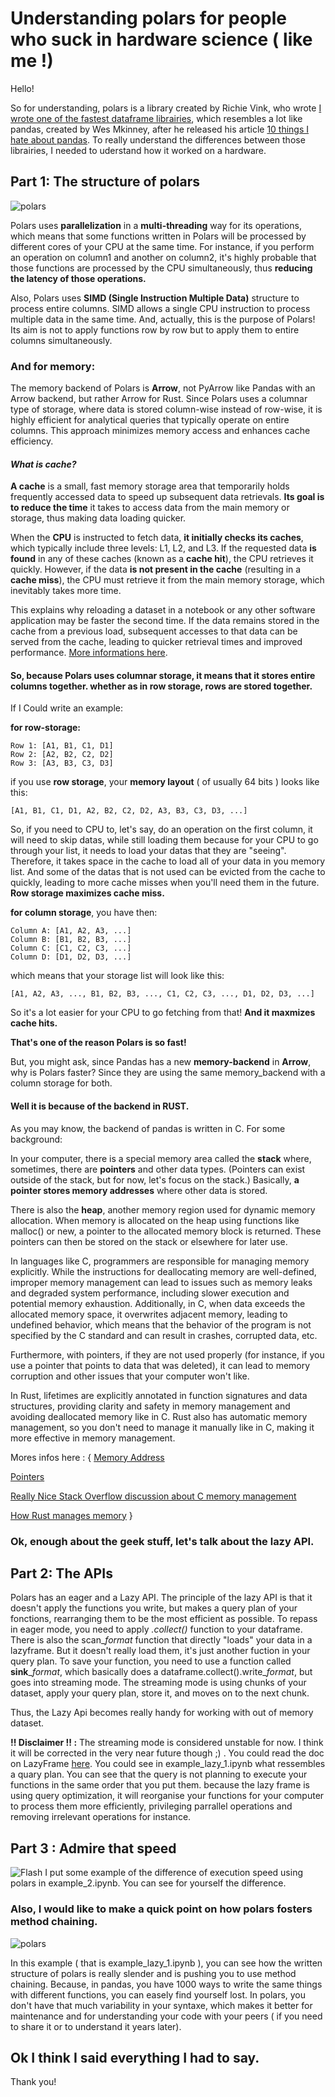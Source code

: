 # Understanding polars for people who suck in hardware science ( like me !)

Hello!

So for understanding, polars is a library created by Richie Vink, who wrote [I wrote one of the fastest dataframe librairies](https://www.ritchievink.com/blog/2021/02/28/i-wrote-one-of-the-fastest-dataframe-libraries/), which resembles a lot like pandas, created by Wes Mkinney, after he released his article [10 things I hate about pandas](https://wesmckinney.com/blog/apache-arrow-pandas-internals/).
To really understand the differences between those librairies, I needed to uderstand how it worked on a hardware.

## Part 1: The structure of polars

![polars](/OIP.jpg)



Polars uses __parallelization__ in a __multi-threading__ way for its operations, which means that some functions written in Polars will be processed by different cores of your CPU at the same time.
For instance, if you perform an operation on column1 and another on column2, it's highly probable that those functions are processed by the CPU simultaneously, thus __reducing the latency of those operations.__

Also, Polars uses __SIMD (Single Instruction Multiple Data)__ structure to process entire columns. SIMD allows a single CPU instruction to process multiple data in the same time.
And, actually, this is the purpose of Polars! Its aim is not to apply functions row by row but to apply them to entire columns simultaneously.

### And for memory:
The memory backend of Polars is __Arrow__, not PyArrow like Pandas with an Arrow backend, but rather Arrow for Rust. Since Polars uses a columnar type of storage, where data is stored column-wise instead of row-wise, it is highly efficient for analytical queries that typically operate on entire columns. This approach minimizes memory access and enhances cache efficiency.

#### _What is cache?_
__A cache__ is a small, fast memory storage area that temporarily holds frequently accessed data to speed up subsequent data retrievals. __Its goal is to reduce the time__ it takes to access data from the main memory or storage, thus making data loading quicker.

When the __CPU__ is instructed to fetch data, __it initially checks its caches__, which typically include three levels: L1, L2, and L3. If the requested data __is found__ in any of these caches (known as a __cache hit__), the CPU retrieves it quickly. However, if the data __is not present in the cache__ (resulting in a __cache miss__), the CPU must retrieve it from the main memory storage, which inevitably takes more time.

This explains why reloading a dataset in a notebook or any other software application may be faster the second time. If the data remains stored in the cache from a previous load, subsequent accesses to that data can be served from the cache, leading to quicker retrieval times and improved performance.
[More informations here](https://www.spiceworks.com/tech/tech-101/articles/what-is-cache/).


#### So, because Polars uses columnar storage, it means that it stores entire columns together. whether as in row storage, rows are stored together.
If I Could write an example:

__for row-storage:__
```
Row 1: [A1, B1, C1, D1]
Row 2: [A2, B2, C2, D2]
Row 3: [A3, B3, C3, D3]
```
if you use __row storage__, your __memory layout__ ( of usually 64 bits ) looks like this:
```
[A1, B1, C1, D1, A2, B2, C2, D2, A3, B3, C3, D3, ...]
```
So, if you need to CPU to, let's say, do an operation on the first column, it will need to skip datas, while still loading them because for your CPU to go through your list, it needs to load your datas that they are "seeing".
Therefore, it takes space in the cache to load all of your data in you memory list. And some of the datas that is not used can be evicted from the cache to quickly, leading to more cache misses when you'll need them in the future.
__Row storage maximizes cache miss.__

__for column storage__, you have then: 
```
Column A: [A1, A2, A3, ...]
Column B: [B1, B2, B3, ...]
Column C: [C1, C2, C3, ...]
Column D: [D1, D2, D3, ...]
```
which means that your storage list will look like this:

```
[A1, A2, A3, ..., B1, B2, B3, ..., C1, C2, C3, ..., D1, D2, D3, ...]
```
So it's a lot easier for your CPU to go fetching from that! __And it maxmizes cache hits.__

__That's one of the reason Polars is so fast!__

But, you might ask, since Pandas has a new __memory-backend__ in __Arrow__, why is Polars faster? Since they are using the same memory_backend with a column storage for both.

#### Well it is because of the backend in RUST.
As you may know, the backend of pandas is written in C. For some background:

In your computer, there is a special memory area called the __stack__ where, sometimes, there are __pointers__ and other data types. (Pointers can exist outside of the stack, but for now, let's focus on the stack.) Basically, __a pointer stores memory addresses__ where other data is stored.

There is also the __heap__, another memory region used for dynamic memory allocation. When memory is allocated on the heap using functions like malloc() or new, a pointer to the allocated memory block is returned. These pointers can then be stored on the stack or elsewhere for later use.

In languages like C, programmers are responsible for managing memory explicitly. While the instructions for deallocating memory are well-defined, improper memory management can lead to issues such as memory leaks and degraded system performance, including slower execution and potential memory exhaustion. Additionally, in C, when data exceeds the allocated memory space, it overwrites adjacent memory, leading to undefined behavior, which means that the behavior of the program is not specified by the C standard and can result in crashes, corrupted data, etc.

Furthermore, with pointers, if they are not used properly (for instance, if you use a pointer that points to data that was deleted), it can lead to memory corruption and other issues that your computer won't like.

In Rust, lifetimes are explicitly annotated in function signatures and data structures, providing clarity and safety in memory management and avoiding deallocated memory like in C. Rust also has automatic memory management, so you don't need to manage it manually like in C, making it more effective in memory management.

Mores infos here : { [Memory Address](https://www.w3schools.com/c/c_memory_address.php)

 [Pointers](https://www.w3schools.com/c/c_pointers.php) 
 
  [Really Nice Stack Overflow discussion about C memory management](https://stackoverflow.com/questions/24891/c-memory-management)
  
  [How Rust manages memory](https://medium.com/geekculture/understanding-memory-management-in-rust-a341cfce9807) }



### Ok, enough about the geek stuff, let's talk about the lazy API.

## Part 2: The APIs
Polars has an eager and a Lazy API.
The principle of the lazy API is that it doesn't apply the functions you write, but makes a query plan of your fonctions, rearranging them to be the most efficient as possible.
To repass in eager mode, you need to apply _.collect()_ function to your dataframe.
There is also the scan\__format_ function that directly "loads" your data in a lazyframe. But it doesn't really load them, it's just another fuction in your query plan.
To save your function, you need to use a function called __sink__\__format_, which basically does a dataframe.collect().write\__format_, but goes into streaming mode. The streaming mode is using chunks of your dataset, apply your query plan, store it, and moves on to the next chunk.

Thus, the Lazy Api becomes really handy for working with out of memory dataset.

__!! Disclaimer !! :__ The streaming mode is considered unstable for now. I think it will be corrected in the very near future though ;) .
You could read the doc on LazyFrame [here](https://docs.pola.rs/user-guide/concepts/lazy-vs-eager/).
You could see in example_lazy_1.ipynb what ressembles a quary plan. You can see that the query is not planning to execute your functions in the same order that you put them. because the lazy frame is using query optimization, it will reorganise your functions for your computer to process them more efficiently, privileging parrallel operations and removing irrelevant operations for instance.



## Part 3 : Admire that speed
![Flash](/flash.avif)
I put some example of the difference of execution speed using polars in example_2.ipynb. You can see for yourself the difference.

### Also, I would like to make a quick point on how polars fosters method chaining. 

![polars](/method.png)

In this example ( that is example_lazy_1.ipynb ), you can see how the written structure of polars is really slender and is pushing you to use method chaining.
Because, in pandas, you have 1000 ways to write the same things with different functions, you can easely find yourself lost.
In polars, you don't have that much variability in your syntaxe, which makes it better for maintenance and for understanding your code with your peers ( if you need to share it or to understand it years later).

## Ok I think I said everything I had to say.
Thank you!

















